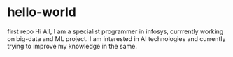 # hello-world
first repo
Hi All,
I am a specialist programmer in infosys, currrently working on big-data and ML project.
I am interested in AI technologies and currently trying to improve my knowledge in the same.
